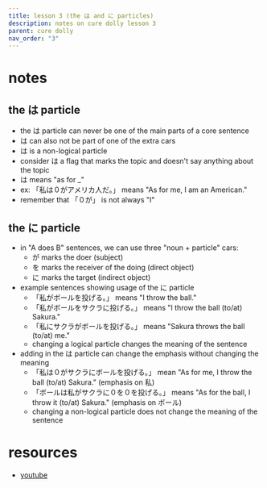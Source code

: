 ```yaml
---
title: lesson 3 (the は and に particles)
description: notes on cure dolly lesson 3
parent: cure dolly
nav_order: "3"
---
```

# notes
## the は particle
- the は particle can never be one of the main parts of a core sentence
- は can also not be part of one of the extra cars
- は is a non-logical particle
- consider は a flag that marks the topic and doesn't say anything about the topic
- は means "as for \_"
- ex: 「私は０がアメリカ人だ。」 means "As for me, I am an American."
- remember that 「０が」 is not always "I"
## the に particle
- in "A does B" sentences, we can use three "noun + particle" cars:
	- が marks the doer (subject)
	- を marks the receiver of the doing (direct object)
	- に marks the target (indirect object)
- example sentences showing usage of the に particle
	- 「私がボールを投げる。」 means "I throw the ball."
	- 「私がボールをサクラに投げる。」 means "I throw the ball (to/at) Sakura."
	- 「私にサクラがボールを投げる。」 means "Sakura throws the ball (to/at) me."
	- changing a logical particle changes the meaning of the sentence
- adding in the は particle can change the emphasis without changing the meaning
	- 「私は０がサクラにボールを投げる。」 mean "As for me, I throw the ball (to/at) Sakura." (emphasis on 私)
	- 「ボールは私がサクラに０を０を投げる。」 means "As for the ball, I throw it (to/at) Sakura." (emphasis on ボール)
	- changing a non-logical particle does not change the meaning of the sentence
# resources
- [youtube](https://www.youtube.com/watch?v=U9_T4eObNXg)